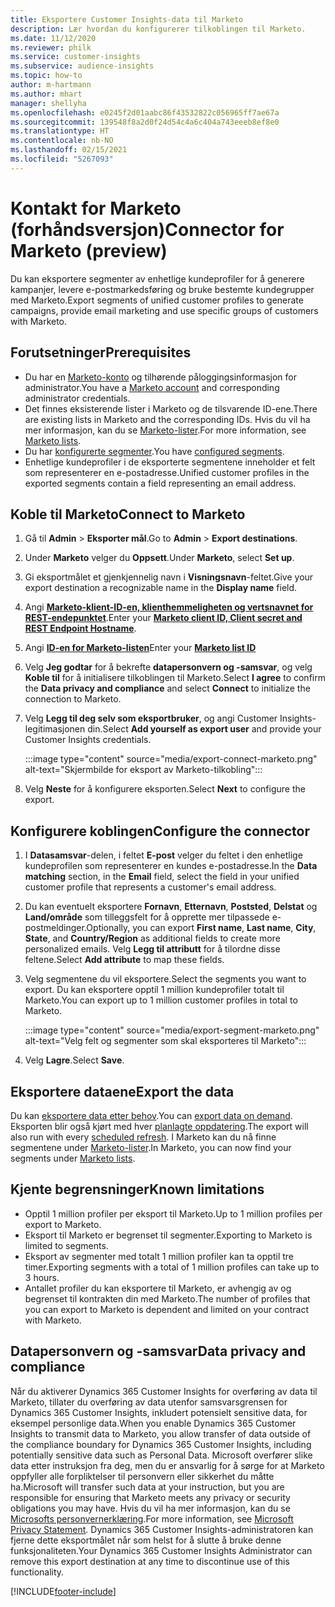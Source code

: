 ```yaml
---
title: Eksportere Customer Insights-data til Marketo
description: Lær hvordan du konfigurerer tilkoblingen til Marketo.
ms.date: 11/12/2020
ms.reviewer: philk
ms.service: customer-insights
ms.subservice: audience-insights
ms.topic: how-to
author: m-hartmann
ms.author: mhart
manager: shellyha
ms.openlocfilehash: e0245f2d01aabc86f43532822c056965ff7ae67a
ms.sourcegitcommit: 139548f8a2d0f24d54c4a6c404a743eeeb8ef8e0
ms.translationtype: HT
ms.contentlocale: nb-NO
ms.lasthandoff: 02/15/2021
ms.locfileid: "5267093"
---
```

# <a name="connector-for-marketo-preview"></a><span data-ttu-id="a69ce-103">Kontakt for Marketo (forhåndsversjon)</span><span class="sxs-lookup"><span data-stu-id="a69ce-103">Connector for Marketo (preview)</span></span>

<span data-ttu-id="a69ce-104">Du kan eksportere segmenter av enhetlige kundeprofiler for å generere kampanjer, levere e-postmarkedsføring og bruke bestemte kundegrupper med Marketo.</span><span class="sxs-lookup"><span data-stu-id="a69ce-104">Export segments of unified customer profiles to generate campaigns, provide email marketing and use specific groups of customers with Marketo.</span></span>

## <a name="prerequisites"></a><span data-ttu-id="a69ce-105">Forutsetninger</span><span class="sxs-lookup"><span data-stu-id="a69ce-105">Prerequisites</span></span>

-   <span data-ttu-id="a69ce-106">Du har en [Marketo-konto](https://login.marketo.com/) og tilhørende påloggingsinformasjon for administrator.</span><span class="sxs-lookup"><span data-stu-id="a69ce-106">You have a [Marketo account](https://login.marketo.com/) and corresponding administrator credentials.</span></span>
-   <span data-ttu-id="a69ce-107">Det finnes eksisterende lister i Marketo og de tilsvarende ID-ene.</span><span class="sxs-lookup"><span data-stu-id="a69ce-107">There are existing lists in Marketo and the corresponding IDs.</span></span> <span data-ttu-id="a69ce-108">Hvis du vil ha mer informasjon, kan du se [Marketo-lister](https://docs.marketo.com/display/public/DOCS/Understanding+Static+Lists).</span><span class="sxs-lookup"><span data-stu-id="a69ce-108">For more information, see [Marketo lists](https://docs.marketo.com/display/public/DOCS/Understanding+Static+Lists).</span></span>
-   <span data-ttu-id="a69ce-109">Du har [konfigurerte segmenter](segments.md).</span><span class="sxs-lookup"><span data-stu-id="a69ce-109">You have [configured segments](segments.md).</span></span>
-   <span data-ttu-id="a69ce-110">Enhetlige kundeprofiler i de eksporterte segmentene inneholder et felt som representerer en e-postadresse.</span><span class="sxs-lookup"><span data-stu-id="a69ce-110">Unified customer profiles in the exported segments contain a field representing an email address.</span></span>

## <a name="connect-to-marketo"></a><span data-ttu-id="a69ce-111">Koble til Marketo</span><span class="sxs-lookup"><span data-stu-id="a69ce-111">Connect to Marketo</span></span>

1. <span data-ttu-id="a69ce-112">Gå til **Admin** > **Eksporter mål**.</span><span class="sxs-lookup"><span data-stu-id="a69ce-112">Go to **Admin** > **Export destinations**.</span></span>

1. <span data-ttu-id="a69ce-113">Under **Marketo** velger du **Oppsett**.</span><span class="sxs-lookup"><span data-stu-id="a69ce-113">Under **Marketo**, select **Set up**.</span></span>

1. <span data-ttu-id="a69ce-114">Gi eksportmålet et gjenkjennelig navn i **Visningsnavn**-feltet.</span><span class="sxs-lookup"><span data-stu-id="a69ce-114">Give your export destination a recognizable name in the **Display name** field.</span></span>

1. <span data-ttu-id="a69ce-115">Angi **[Marketo-klient-ID-en, klienthemmeligheten og vertsnavnet for REST-endepunktet](https://developers.marketo.com/rest-api/authentication/)**.</span><span class="sxs-lookup"><span data-stu-id="a69ce-115">Enter your **[Marketo client ID, Client secret and REST Endpoint Hostname](https://developers.marketo.com/rest-api/authentication/)**.</span></span>

1. <span data-ttu-id="a69ce-116">Angi **[ID-en for Marketo-listen](https://docs.marketo.com/display/public/DOCS/Understanding+Static+Lists)**</span><span class="sxs-lookup"><span data-stu-id="a69ce-116">Enter your **[Marketo list ID](https://docs.marketo.com/display/public/DOCS/Understanding+Static+Lists)**</span></span> 

1. <span data-ttu-id="a69ce-117">Velg **Jeg godtar** for å bekrefte **datapersonvern og -samsvar**, og velg **Koble til** for å initialisere tilkoblingen til Marketo.</span><span class="sxs-lookup"><span data-stu-id="a69ce-117">Select **I agree** to confirm the **Data privacy and compliance** and select **Connect** to initialize the connection to Marketo.</span></span>

1. <span data-ttu-id="a69ce-118">Velg **Legg til deg selv som eksportbruker**, og angi Customer Insights-legitimasjonen din.</span><span class="sxs-lookup"><span data-stu-id="a69ce-118">Select **Add yourself as export user** and provide your Customer Insights credentials.</span></span>

   :::image type="content" source="media/export-connect-marketo.png" alt-text="Skjermbilde for eksport av Marketo-tilkobling":::

1. <span data-ttu-id="a69ce-120">Velg **Neste** for å konfigurere eksporten.</span><span class="sxs-lookup"><span data-stu-id="a69ce-120">Select **Next** to configure the export.</span></span>

## <a name="configure-the-connector"></a><span data-ttu-id="a69ce-121">Konfigurere koblingen</span><span class="sxs-lookup"><span data-stu-id="a69ce-121">Configure the connector</span></span>

1. <span data-ttu-id="a69ce-122">I **Datasamsvar**-delen, i feltet **E-post** velger du feltet i den enhetlige kundeprofilen som representerer en kundes e-postadresse.</span><span class="sxs-lookup"><span data-stu-id="a69ce-122">In the **Data matching** section, in the **Email** field, select the field in your unified customer profile that represents a customer's email address.</span></span> 

1. <span data-ttu-id="a69ce-123">Du kan eventuelt eksportere **Fornavn**, **Etternavn**, **Poststed**, **Delstat** og **Land/område** som tilleggsfelt for å opprette mer tilpassede e-postmeldinger.</span><span class="sxs-lookup"><span data-stu-id="a69ce-123">Optionally, you can export **First name**, **Last name**, **City**, **State**, and **Country/Region**  as additional fields to create more personalized emails.</span></span> <span data-ttu-id="a69ce-124">Velg **Legg til attributt** for å tilordne disse feltene.</span><span class="sxs-lookup"><span data-stu-id="a69ce-124">Select **Add attribute** to map these fields.</span></span>

1. <span data-ttu-id="a69ce-125">Velg segmentene du vil eksportere.</span><span class="sxs-lookup"><span data-stu-id="a69ce-125">Select the segments you want to export.</span></span> <span data-ttu-id="a69ce-126">Du kan eksportere opptil 1 million kundeprofiler totalt til Marketo.</span><span class="sxs-lookup"><span data-stu-id="a69ce-126">You can export up to 1 million customer profiles in total to Marketo.</span></span>

   :::image type="content" source="media/export-segment-marketo.png" alt-text="Velg felt og segmenter som skal eksporteres til Marketo":::

1. <span data-ttu-id="a69ce-128">Velg **Lagre**.</span><span class="sxs-lookup"><span data-stu-id="a69ce-128">Select **Save**.</span></span>

## <a name="export-the-data"></a><span data-ttu-id="a69ce-129">Eksportere dataene</span><span class="sxs-lookup"><span data-stu-id="a69ce-129">Export the data</span></span>

<span data-ttu-id="a69ce-130">Du kan [eksportere data etter behov](export-destinations.md).</span><span class="sxs-lookup"><span data-stu-id="a69ce-130">You can [export data on demand](export-destinations.md).</span></span> <span data-ttu-id="a69ce-131">Eksporten blir også kjørt med hver [planlagte oppdatering](system.md#schedule-tab).</span><span class="sxs-lookup"><span data-stu-id="a69ce-131">The export will also run with every [scheduled refresh](system.md#schedule-tab).</span></span> <span data-ttu-id="a69ce-132">I Marketo kan du nå finne segmentene under [Marketo-lister](ttps://docs.marketo.com/display/public/DOCS/Understanding+Static+Lists).</span><span class="sxs-lookup"><span data-stu-id="a69ce-132">In Marketo, you can now find your segments under [Marketo lists](ttps://docs.marketo.com/display/public/DOCS/Understanding+Static+Lists).</span></span>

## <a name="known-limitations"></a><span data-ttu-id="a69ce-133">Kjente begrensninger</span><span class="sxs-lookup"><span data-stu-id="a69ce-133">Known limitations</span></span>

- <span data-ttu-id="a69ce-134">Opptil 1 million profiler per eksport til Marketo.</span><span class="sxs-lookup"><span data-stu-id="a69ce-134">Up to 1 million profiles per export to Marketo.</span></span>
- <span data-ttu-id="a69ce-135">Eksport til Marketo er begrenset til segmenter.</span><span class="sxs-lookup"><span data-stu-id="a69ce-135">Exporting to Marketo is limited to segments.</span></span>
- <span data-ttu-id="a69ce-136">Eksport av segmenter med totalt 1 million profiler kan ta opptil tre timer.</span><span class="sxs-lookup"><span data-stu-id="a69ce-136">Exporting segments with a total of 1 million profiles can take up to 3 hours.</span></span> 
- <span data-ttu-id="a69ce-137">Antallet profiler du kan eksportere til Marketo, er avhengig av og begrenset til kontrakten din med Marketo.</span><span class="sxs-lookup"><span data-stu-id="a69ce-137">The number of profiles that you can export to Marketo is dependent and limited on your contract with Marketo.</span></span>

## <a name="data-privacy-and-compliance"></a><span data-ttu-id="a69ce-138">Datapersonvern og -samsvar</span><span class="sxs-lookup"><span data-stu-id="a69ce-138">Data privacy and compliance</span></span>

<span data-ttu-id="a69ce-139">Når du aktiverer Dynamics 365 Customer Insights for overføring av data til Marketo, tillater du overføring av data utenfor samsvarsgrensen for Dynamics 365 Customer Insights, inkludert potensielt sensitive data, for eksempel personlige data.</span><span class="sxs-lookup"><span data-stu-id="a69ce-139">When you enable Dynamics 365 Customer Insights to transmit data to Marketo, you allow transfer of data outside of the compliance boundary for Dynamics 365 Customer Insights, including potentially sensitive data such as Personal Data.</span></span> <span data-ttu-id="a69ce-140">Microsoft overfører slike data etter instruksjon fra deg, men du er ansvarlig for å sørge for at Marketo oppfyller alle forpliktelser til personvern eller sikkerhet du måtte ha.</span><span class="sxs-lookup"><span data-stu-id="a69ce-140">Microsoft will transfer such data at your instruction, but you are responsible for ensuring that Marketo meets any privacy or security obligations you may have.</span></span> <span data-ttu-id="a69ce-141">Hvis du vil ha mer informasjon, kan du se [Microsofts personvernerklæring](https://go.microsoft.com/fwlink/?linkid=396732).</span><span class="sxs-lookup"><span data-stu-id="a69ce-141">For more information, see [Microsoft Privacy Statement](https://go.microsoft.com/fwlink/?linkid=396732).</span></span>
<span data-ttu-id="a69ce-142">Dynamics 365 Customer Insights-administratoren kan fjerne dette eksportmålet når som helst for å slutte å bruke denne funksjonaliteten.</span><span class="sxs-lookup"><span data-stu-id="a69ce-142">Your Dynamics 365 Customer Insights Administrator can remove this export destination at any time to discontinue use of this functionality.</span></span>


[!INCLUDE[footer-include](../includes/footer-banner.md)]